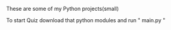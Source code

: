 These are some of my Python projects(small)
<br>

To start Quiz download that python modules and run " main.py "


